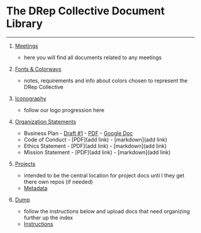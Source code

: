 # The DRep Collective Document Library

---
1. [Meetings](https://github.com/DRep-Collective/Landing/blob/main/docs/meetings/index.md)
    - here you will find all documents related to any meetings

2. [Fonts & Colorways](https://github.com/DRep-Collective/Landing/tree/main/docs/fonts-colors)
   - notes, requirements and info about colors chosen to represent the DRep Collective
  
3. [Iconography](https://github.com/DRep-Collective/Landing/blob/main/docs/iconography/icon-discuss.md)
   - follow our logo progression here
  
4. [Organization Statements](https://github.com/DRep-Collective/Landing/tree/main/docs/organization)
   - Business Plan - [Draft #1](https://github.com/DRep-Collective/Landing/blob/main/docs/organization/business-plan/bp-draft-1.md) - [PDF](https://github.com/DRep-Collective/Landing/blob/main/docs/organization/business-plan/DRep-collective-businessplan-draft-1.pdf) - [Google Doc](https://docs.google.com/document/d/14lvftm5l3YGTdQRscImo1eEccHi1m-kPubsT1TANDiM/edit?tab=t.0#heading=h.udmfnrwwrc32)
   - Code of Conduct - [PDF](add link) - [markdown](add link)
   - Ethics Statement - [PDF](add link) - [markdown](add link)
   - Mission Statement - [PDF](add link) - [markdown](add link)

6. [Projects](https://github.com/DRep-Collective/Landing/edit/main/docs/docs/projects/)
   - intended to be the central location for project docs unti l they get there own repos (if needed)
   - [Metadata](https://github.com/DRep-Collective/Landing/blob/main/docs/projects/metadata/working-metadata-sheet.md)

7. [Dump](https://github.com/DRep-Collective/Landing/tree/main/docs/dump)
   - follow the instructions below and upload docs that need organizing further up the index
   - [Instructions](https://github.com/DRep-Collective/Landing/tree/main/docs/dump/instructions.md)
